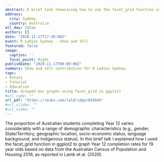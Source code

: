 ```yaml
---
abstract: A brief talk showcasing how to use the facet_grid function in ggplot2 to graph Year 12 completion rates by grouped demographic characteristics.
address:
  city: Sydney
  country: Australia
all_day: false
authors: []
date: "2020-11-17T17:30:00Z"
event: R Ladies Sydney - Show and Tell
featured: false
image:
  caption: ''
  focal_point: Right
publishDate: "2020-11-17T00:00:00Z"
summary: Show and tell contribution for R Ladies Sydney.
tags: 
- Rstats
- Tutorial
- Education
title: Grouped bar graphs using facet_grid in ggplot2
#url_code: ""
url_pdf: "https://rpubs.com/laldridge/692045"
#url_slides: ""
#url_video: ""
---
```


The proportion of Australian students completing Year 12 varies considerably with a range of demographic characteristics (e.g., gender, State/Territory, geographic location, socio-economic status, language background, and Indigenous status). In this brief talk I explained how I used the facet_grid function in ggplot2 to graph Year 12 completion rates for 19 year olds based on data from the Australian Census of Population and Housing 2016, as reported in Lamb et al. (2020).
